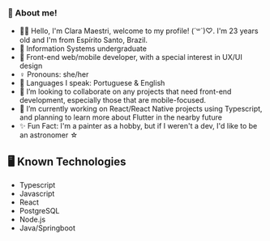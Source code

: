 ### 🌙 About me! 
- 👩‍💻 Hello, I'm Clara Maestri, welcome to my profile! (´꒳`)♡. I'm 23 years old and I'm from Espírito Santo, Brazil.
- 📖 Information Systems undergraduate
- 📱 Front-end web/mobile developer, with a special interest in UX/UI design
- ♀️ Pronouns: she/her 
- 💬 Languages I speak: Portuguese & English
- 👯 I’m looking to collaborate on any projects that need front-end development, especially those that are mobile-focused. 
- 🌱 I’m currently working on React/React Native projects using Typescript, and planning to learn more about Flutter in the nearby future
- ✨ Fun Fact: I'm a painter as a hobby, but if I weren't a dev, I'd like to be an astronomer ☆


## 🖥️ Known Technologies
- Typescript
- Javascript
- React
- PostgreSQL
- Node.js 
- Java/Springboot 
